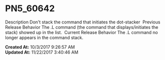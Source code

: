 # PN5_60642

Description Don't stack the command that initiates the dot-stacker  Previous Release Behavior The .L command (the command that displays/initiates the stack) showed up in the list.  Current Release Behavior The .L command no longer appears in the command stack.   

**Created At:** 10/3/2017 9:26:57 AM  
**Updated At:** 11/22/2017 3:40:46 AM  

